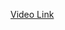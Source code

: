 <a href="https://www.youtube.com/watch?v=S8ZEqEZ1Wsc&t=1s&ab_channel=SoftwareUniversity%28SoftUni%29">Video Link</a>
